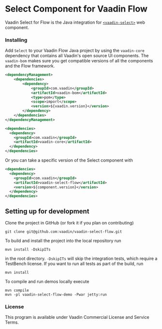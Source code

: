 # Select Component for Vaadin Flow

Vaadin Select for Flow is the Java integration for [`<vaadin-select>`](https://github.com/vaadin/vaadin-select) web component.

### Installing
Add `Select` to your Vaadin Flow Java project by using the `vaadin-core` dependency that contains all Vaadin's open source UI components.
The `vaadin-bom` makes sure you get compatible versions of all the components and the Flow framework.

```xml
<dependencyManagement>
    <dependencies>
        <dependency>
            <groupId>com.vaadin</groupId>
            <artifactId>vaadin-bom</artifactId>
            <type>pom</type>
            <scope>import</scope>
            <version>${vaadin.version}</version>
        </dependency>
    </dependencies>
</dependencyManagement>

<dependencies>
  <dependency>
    <groupId>com.vaadin</groupId>
    <artifactId>vaadin-core</artifactId>
  </dependency>
</dependencies>
```

Or you can take a specific version of the Select component with
```xml
<dependencies>
  <dependency>
    <groupId>com.vaadin</groupId>
    <artifactId>vaadin-select-flow</artifactId>
    <version>${component.version}</version>
  </dependency>
</dependencies>
```

## Setting up for development

Clone the project in GitHub (or fork it if you plan on contributing)

```
git clone git@github.com:vaadin/vaadin-select-flow.git
```

To build and install the project into the local repository run

```mvn install -DskipITs```

in the root directory. `-DskipITs` will skip the integration tests, which require a TestBench license. If you want to run all tests as part of the build, run

```mvn install```

To compile and run demos locally execute

```
mvn compile
mvn -pl vaadin-select-flow-demo -Pwar jetty:run
```

### License

This program is available under Vaadin Commercial License and Service Terms.

